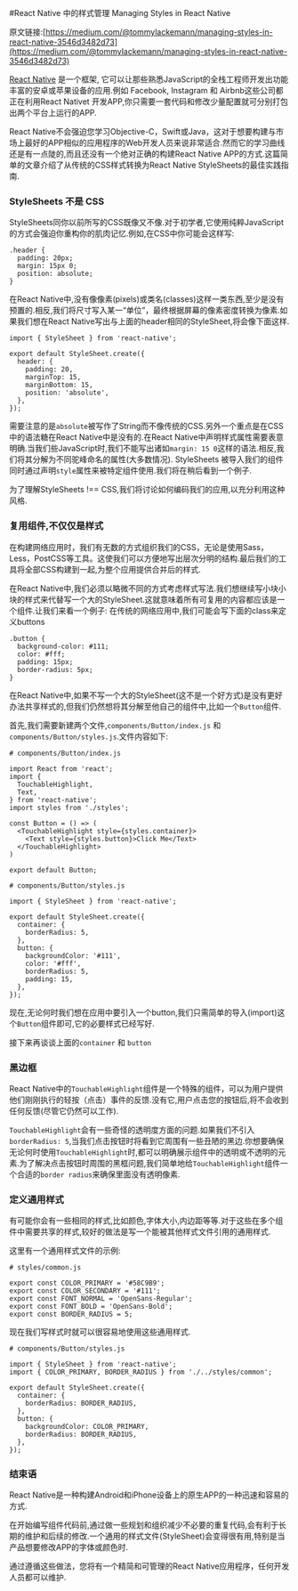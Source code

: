 #React Native 中的样式管理 Managing Styles in React Native

原文链接:[https://medium.com/@tommylackemann/managing-styles-in-react-native-3546d3482d73](https://medium.com/@tommylackemann/managing-styles-in-react-native-3546d3482d73)

[React Native](https://facebook.github.io/react-native/) 是一个框架, 它可以让那些熟悉JavaScript的全栈工程师开发出功能丰富的安卓或苹果设备的应用.例如 Facebook, Instagram 和 Airbnb这些公司都正在利用React Nativet 开发APP,你只需要一套代码和修改少量配置就可分别打包出两个平台上运行的APP.

React Native不会强迫您学习Objective-C，Swift或Java，这对于想要构建与市场上最好的APP相似的应用程序的Web开发人员来说非常适合.然而它的学习曲线还是有一点陡的,而且还没有一个绝对正确的构建React Native APP的方式.这篇简单的文章介绍了从传统的CSS样式转换为React Native StyleSheets的最佳实践指南.

### StyleSheets 不是 CSS

StyleSheets同你以前所写的CSS既像又不像.对于初学者,它使用纯粹JavaScript的方式会强迫你重构你的肌肉记忆.例如,在CSS中你可能会这样写:

```
.header {
  padding: 20px;
  margin: 15px 0;
  position: absolute;
}

```
在React Native中,没有像像素(pixels)或类名(classes)这样一类东西,至少是没有预置的.相反,我们将尺寸写入某一“单位”，最终根据屏幕的像素密度转换为像素.如果我们想在React Native写出与上面的header相同的StyleSheet,将会像下面这样.

```
import { StyleSheet } from 'react-native';

```

```
export default StyleSheet.create({
  header: {
    padding: 20,
    marginTop: 15,
    marginBottom: 15,
    position: 'absolute',
  },
});

```

需要注意的是`absolute`被写作了String而不像传统的CSS.另外一个重点是在CSS中的语法糖在React Native中是没有的.在React Native中声明样式属性需要表意明确.当我们些JavaScript时,我们不能写出诸如`margin: 15 0`这样的语法.相反,我们将其分解为不同驼峰命名的属性(大多数情况).
StyleSheets 被导入我们的组件同时通过声明`style`属性来被特定组件使用.我们将在稍后看到一个例子.

为了理解StyleSheets !== CSS,我们将讨论如何编码我们的应用,以充分利用这种风格.

### 复用组件,不仅仅是样式
在构建网络应用时，我们有无数的方式组织我们的CSS，无论是使用Sass，Less，PostCSS等工具。这使我们可以方便地写出层次分明的结构.最后我们的工具将全部CSS构建到一起,为整个应用提供合并后的样式.

在React Native中,我们必须以略微不同的方式考虑样式写法.我们想继续写小块小块的样式来代替写一个大的StyleSheet.这就意味着所有可复用的内容都应该是一个组件.让我们来看一个例子:
在传统的网络应用中,我们可能会写下面的class来定义buttons


```
.button {
  background-color: #111;
  color: #fff;
  padding: 15px;
  border-radius: 5px;
}

```

在React Native中,如果不写一个大的StyleSheet(这不是一个好方式)是没有更好办法共享样式的,但我们仍然想将其分解至他自己的组件中,比如一个`Button`组件.

首先,我们需要新建两个文件,`components/Button/index.js` 和 `components/Button/styles.js`.文件内容如下:

```
# components/Button/index.js

```

```
import React from 'react';
import {
  TouchableHighlight,
  Text,
} from 'react-native';
import styles from './styles';

```

```
const Button = () => (
  <TouchableHighlight style={styles.container}>
    <Text style={styles.button}>Click Me</Text>
  </TouchableHighlight>
)

```

```
export default Button;

```

```
# components/Button/styles.js

```

```
import { StyleSheet } from 'react-native';

```

```
export default StyleSheet.create({
  container: {
    borderRadius: 5,
  },
  button: {
    backgroundColor: '#111',
    color: '#fff',
    borderRadius: 5,
    padding: 15,
  },
});

```

现在,无论何时我们想在应用中要引入一个button,我们只需简单的导入(import)这个`Button`组件即可,它的必要样式已经写好.

接下来再谈谈上面的`container` 和 `button`

### 黑边框

React Native中的`TouchableHighlight`组件是一个特殊的组件，可以为用户提供他们刚刚执行的轻按（点击）事件的反馈.没有它,用户点击您的按钮后,将不会收到任何反馈(尽管它仍然可以工作).

`TouchableHighlight`会有一些奇怪的透明度方面的问题.如果我们不引入`borderRadius: 5`,当我们点击按钮时将看到它周围有一些丑陋的黑边.你想要确保无论何时使用`TouchableHighlight`时,都可以明确展示组件中的透明或不透明的元素.为了解决点击按钮时周围的黑框问题,我们简单地给`TouchableHighlight`组件一个合适的`border radius`来确保里面没有透明像素.

### 定义通用样式

有可能你会有一些相同的样式,比如颜色,字体大小,内边距等等.对于这些在多个组件中需要共享的样式,较好的做法是写一个能被其他样式文件引用的通用样式.

这里有一个通用样式文件的示例:
```
# styles/common.js

```

```
export const COLOR_PRIMARY = '#58C9B9';
export const COLOR_SECONDARY = '#111';
export const FONT_NORMAL = 'OpenSans-Regular';
export const FONT_BOLD = 'OpenSans-Bold';
export const BORDER_RADIUS = 5;

```

现在我们写样式时就可以很容易地使用这些通用样式.

```
# components/Button/styles.js

```

```
import { StyleSheet } from 'react-native';
import { COLOR_PRIMARY, BORDER_RADIUS } from './../styles/common';

```

```
export default StyleSheet.create({
  container: {
    borderRadius: BORDER_RADIUS,
  },
  button: {
    backgroundColor: COLOR_PRIMARY,
    borderRadius: BORDER_RADIUS,
  },
});

```

### 结束语
React Native是一种构建Android和iPhone设备上的原生APP的一种迅速和容易的方式.

在开始编写组件代码前,通过做一些规划和组织减少不必要的重复代码,会有利于长期的维护和后续的修改.一个通用的样式文件(StyleSheet)会变得很有用,特别是当产品想要修改APP的字体或颜色时.

通过遵循这些做法，您将有一个精简和可管理的React Native应用程序，任何开发人员都可以维护.
                